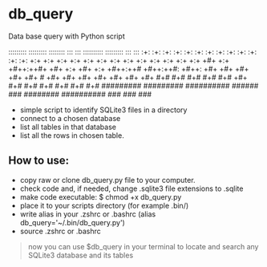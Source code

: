 # db_query
Data base query with Python script

:::::::::  :::::::::              ::::::::   :::    ::: :::::::::: :::::::::  :::   :::
:+:    :+: :+:    :+:            :+:    :+:  :+:    :+: :+:        :+:    :+: :+:   :+:
+:+    +:+ +:+    +:+            +:+    +:+  +:+    +:+ +:+        +:+    +:+  +:+ +:+
+#+    +:+ +#++:++#+             +#+    +:+  +#+    +:+ +#++:++#   +#++:++#:    +#++:
+#+    +#+ +#+    +#+            +#+  # +#+  +#+    +#+ +#+        +#+    +#+    +#+
#+#    #+# #+#    #+#            #+#   +#+   #+#    #+# #+#        #+#    #+#    #+#
#########  #########  ##########  ###### ###  ########  ########## ###    ###    ###

- simple script to identify SQLite3 files in a directory
- connect to a chosen database
- list all tables in that database
- list all the rows in chosen table.

## How to use:
- copy raw or clone db_query.py file to your computer.
- check code and, if needed, change .sqlite3 file extensions to .sqlite
- make code executable: $ chmod +x db_query.py
- place it to your scripts directory (for example .bin/)
- write alias in your .zshrc or .bashrc (alias db_query='~/.bin/db_query.py')
- source .zshrc or .bashrc

> now you can use $db_query in your terminal to locate and search 
any SQLite3 database and its tables 
